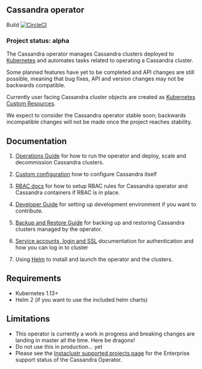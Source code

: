 ## Cassandra operator
Build [![CircleCI](https://circleci.com/gh/instaclustr/cassandra-operator/tree/master.svg?style=svg)](https://circleci.com/gh/instaclustr/cassandra-operator/tree/master)

### Project status: alpha
The Cassandra operator manages Cassandra clusters deployed to [Kubernetes](http://kubernetes.io) and automates tasks related to operating a Cassandra cluster.

Some planned features have yet to be completed and API changes are still possible, meaning that bug fixes, API and version changes may not be backwards compatible.

Currently user facing Cassandra cluster objects are created as [Kubernetes Custom Resources](https://kubernetes.io/docs/tasks/access-kubernetes-api/extend-api-custom-resource-definitions/).

We expect to consider the Cassandra operator stable soon; backwards incompatible changes will not be made once the project reaches stability.

## Documentation

1) [Operations Guide](./doc/op_guide.md) for how to run the operator and deploy, scale and decommission Cassandra clusters.

1) [Custom configuration](./doc/custom-configuration.md) how to configure Cassandra itself

1) [RBAC docs](./doc/rbac.md) for how to setup RBAC rules for Cassandra operator and Cassandra containers if RBAC is in place.

1) [Developer Guide](./doc/developers.md) for setting up development environment if you want to contribute.

1) [Backup and Restore Guide](./doc/backup_restore.md) for backing up and restoring Cassandra clusters managed by the operator.

1) [Service accounts, login and SSL](./doc/auth.md) documentation for authentication and how you can log in to cluster

1) Using [Helm](./doc/helm.md) to install and launch the operator and the clusters.

## Requirements

- Kubernetes 1.13+
- Helm 2 (if you want to use the included helm charts)

## Limitations

- This operator is currently a work in progress and breaking changes are landing in master all the time. Here be dragons!
- Do not use this in production... yet
- Please see the [Instaclustr supported projects page](https://www.instaclustr.com/support/documentation/announcements/instaclustr-open-source-project-status/) for the Enterprise support status of the Cassandra Operator.